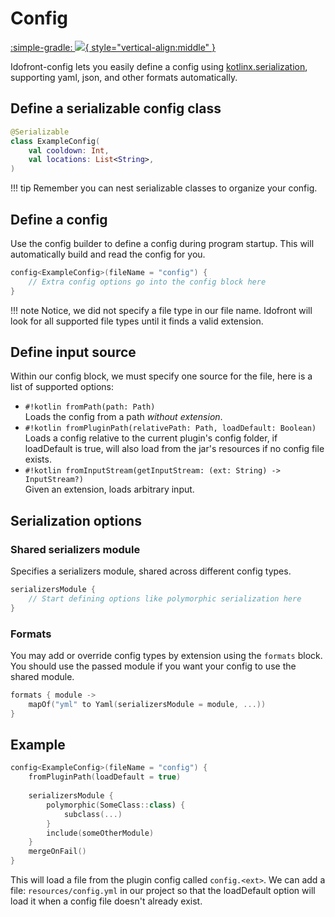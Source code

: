 # Config 
[:simple-gradle: ![](https://img.shields.io/maven-metadata/v?label=idofront-config&metadataUrl=https://repo.mineinabyss.com/releases/com/mineinabyss/idofront-config/maven-metadata.xml){ style="vertical-align:middle" }](https://repo.mineinabyss.com/#/releases/com/mineinabyss/idofront-config)

Idofront-config lets you easily define a config using [kotlinx.serialization](https://github.com/Kotlin/kotlinx.serialization), supporting yaml, json, and other formats automatically.

## Define a serializable config class

```kotlin
@Serializable
class ExampleConfig(
    val cooldown: Int,
    val locations: List<String>,
)
```

!!! tip
    Remember you can nest serializable classes to organize your config.

## Define a config

Use the config builder to define a config during program startup. This will automatically build and read the config for you.

```kotlin
config<ExampleConfig>(fileName = "config") {
    // Extra config options go into the config block here
}
```

!!! note
    Notice, we did not specify a file type in our file name. Idofront will look for all supported file types until it finds a valid extension.

## Define input source

Within our config block, we must specify one source for the file, here is a list of supported options:

- `#!kotlin fromPath(path: Path)`<br> Loads the config from a path *without extension*.
- `#!kotlin fromPluginPath(relativePath: Path, loadDefault: Boolean)`<br> Loads a config relative to the current plugin's config folder, if loadDefault is true, will also load from the jar's resources if no config file exists.
- `#!kotlin fromInputStream(getInputStream: (ext: String) -> InputStream?)`<br> Given an extension, loads arbitrary input.

## Serialization options

### Shared serializers module

Specifies a serializers module, shared across different config types.

```kotlin
serializersModule {
    // Start defining options like polymorphic serialization here
}
```

### Formats

You may add or override config types by extension using the `formats` block. You should use the passed module if you want your config to use the shared module.

```kotlin
formats { module ->
    mapOf("yml" to Yaml(serializersModule = module, ...))
}
```

[//]: # (### Default configs)

[//]: # ()
[//]: # (- `#!kotlin default&#40;ext: String, config: YourConfig /*optional*/&#41;&#41;`<br> If the config file does not exist, will save a config using the serializer for `ext`. If `config` isn't specified, will try to use the class' default constructor.)

## Example

```kotlin
config<ExampleConfig>(fileName = "config") {
    fromPluginPath(loadDefault = true)
    
    serializersModule {
        polymorphic(SomeClass::class) {
            subclass(...)
        }
        include(someOtherModule)
    }
    mergeOnFail()
}
```

This will load a file from the plugin config called `config.<ext>`. We can add a file: `resources/config.yml` in our project so that the loadDefault option will load it when a config file doesn't already exist.
